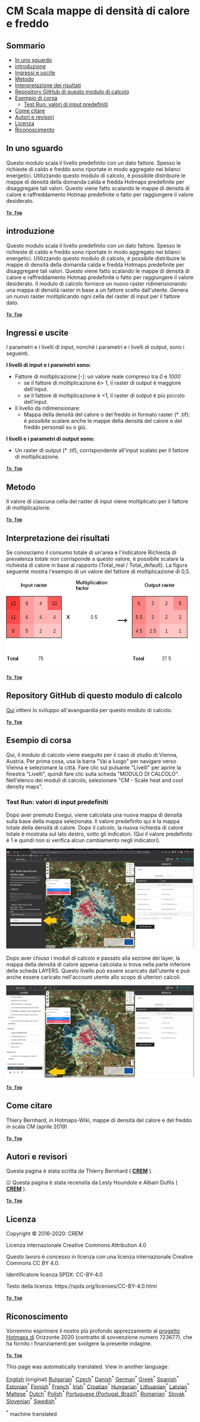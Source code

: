 <h1> <a class="anchor" id="cm-scale-heat-and-cool-density-maps" href="#cm-scale-heat-and-cool-density-maps"><i class="fa fa-link"></i></a> CM Scala mappe di densità di calore e freddo </h1><h2> <a class="anchor" id="table-of-contents" href="#table-of-contents"><i class="fa fa-link"></i></a> Sommario </h2><ul><li> <a href="#in-a-glance">In uno sguardo</a> </li><li> <a href="#introduction">introduzione</a> </li><li> <a href="#inputs-and-outputs">Ingressi e uscite</a> </li><li> <a href="#method">Metodo</a> </li><li> <a href="#interpretation-of-results">Interpretazione dei risultati</a> </li><li> <a href="#github-repository-of-this-calculation-module">Repository GitHub di questo modulo di calcolo</a> </li><li> <a href="#sample-run">Esempio di corsa</a> <ul><li> <a href="#sample-run_test-run-default-input-values">Test Run: valori di input predefiniti</a> </li></ul></li><li> <a href="#how-to-cite">Come citare</a> </li><li> <a href="#authors-and-reviewers">Autori e revisori</a> </li><li> <a href="#license">Licenza</a> </li><li> <a href="#acknowledgement">Riconoscimento</a> </li></ul><h2> <a class="anchor" id="in-a-glance" href="#in-a-glance"><i class="fa fa-link"></i></a> In uno sguardo </h2><p> Questo modulo scala il livello predefinito con un dato fattore. Spesso le richieste di caldo e freddo sono riportate in modo aggregato nei bilanci energetici. Utilizzando questo modulo di calcolo, è possibile distribuire le mappe di densità della domanda calda e fredda Hotmaps predefinite per disaggregare tali valori. Questo viene fatto scalando le mappe di densità di calore e raffreddamento Hotmap predefinite o fatto per raggiungere il valore desiderato. </p><p> <a href="#table-of-contents"><strong><code>To Top</code></strong></a> </p> <h2> <a class="anchor" id="introduction" href="#introduction"><i class="fa fa-link"></i></a> introduzione </h2><p> Questo modulo scala il livello predefinito con un dato fattore. Spesso le richieste di caldo e freddo sono riportate in modo aggregato nei bilanci energetici. Utilizzando questo modulo di calcolo, è possibile distribuire le mappe di densità della domanda calda e fredda Hotmaps predefinite per disaggregare tali valori. Questo viene fatto scalando le mappe di densità di calore e raffreddamento Hotmap predefinite o fatto per raggiungere il valore desiderato. Il modulo di calcolo fornisce un nuovo raster ridimensionando una mappa di densità raster in base a un fattore scelto dall&#39;utente. Genera un nuovo raster moltiplicando ogni cella del raster di input per il fattore dato. </p><p> <a href="#table-of-contents"><strong><code>To Top</code></strong></a> </p> <h2> <a class="anchor" id="inputs-and-outputs" href="#inputs-and-outputs"><i class="fa fa-link"></i></a> Ingressi e uscite </h2><p> I parametri e i livelli di input, nonché i parametri e i livelli di output, sono i seguenti. </p><p> <strong>I livelli di input e i parametri sono:</strong> </p><ul><li> Fattore di moltiplicazione [-]: un valore reale compreso tra <em><em>0</em></em> e <em><em>1000</em></em> <ul><li> se il fattore di moltiplicazione è&gt; 1, il raster di output è maggiore dell&#39;input. </li><li> se il fattore di moltiplicazione è &lt;1, il raster di output è più piccolo dell&#39;input. </li></ul></li><li> Il livello da ridimensionare: <ul><li> Mappa della densità del calore o del freddo in formato raster (* .tif): è possibile scalare anche le mappe della densità del calore e del freddo personali su o giù. </li></ul></li></ul><p> <strong>I livelli e i parametri di output sono:</strong> </p><ul><li> Un raster di output (* .tif), corrispondente all&#39;input scalato per il fattore di moltiplicazione. </li></ul><p> <a href="#table-of-contents"><strong><code>To Top</code></strong></a> </p> <h2> <a class="anchor" id="method" href="#method"><i class="fa fa-link"></i></a> Metodo </h2><p> Il valore di ciascuna cella del raster di input viene moltiplicato per il fattore di moltiplicazione. </p><p> <a href="#table-of-contents"><strong><code>To Top</code></strong></a> </p> <h2> <a class="anchor" id="interpretation-of-results" href="#interpretation-of-results"><i class="fa fa-link"></i></a> Interpretazione dei risultati </h2><p> Se conosciamo il consumo totale di un&#39;area e l&#39;indicatore Richiesta di prevalenza <em>totale</em> non corrisponde a questo valore, è possibile scalare la richiesta di calore in base al rapporto (Total_real / Total_default). La figura seguente mostra l&#39;esempio di un valore del fattore di moltiplicazione di 0,5. </p><img alt="Fig. 1-0" src="/images/Wiki_CM_scale.png" title="Assegna un nome alla sessione di esecuzione"/><p> <a href="#table-of-contents"><strong><code>To Top</code></strong></a> </p> <h2> <a class="anchor" id="github-repository-of-this-calculation-module" href="#github-repository-of-this-calculation-module"><i class="fa fa-link"></i></a> Repository GitHub di questo modulo di calcolo </h2><p> <a href="https://github.com/HotMaps/base_calculation_module">Qui</a> ottieni lo sviluppo all&#39;avanguardia per questo modulo di calcolo. </p><p> <a href="#table-of-contents"><strong><code>To Top</code></strong></a> </p> <h2> <a class="anchor" id="sample-run" href="#sample-run"><i class="fa fa-link"></i></a> Esempio di corsa </h2><p> Qui, il modulo di calcolo viene eseguito per il caso di studio di Vienna, Austria. Per prima cosa, usa la barra &quot;Vai a luogo&quot; per navigare verso Vienna e selezionare la città. Fare clic sul pulsante &quot;Livelli&quot; per aprire la finestra &quot;Livelli&quot;, quindi fare clic sulla scheda &quot;MODULO DI CALCOLO&quot;. Nell&#39;elenco dei moduli di calcolo, selezionare &quot;CM - Scale heat and cool density maps&quot;. </p><h3> <a class="anchor" id="test-run--default-input-values" href="#test-run--default-input-values"><i class="fa fa-link"></i></a> Test Run: valori di input predefiniti </h3><p> Dopo aver premuto Esegui, viene calcolata una nuova mappa di densità sulla base della mappa selezionata. Il valore predefinito qui è la mappa totale della densità di calore. Dopo il calcolo, la nuova richiesta di calore totale è mostrata sul lato destro, sotto gli indicatori. (Qui il valore predefinito è 1 e quindi non si verifica alcun cambiamento negli indicatori). </p><img src="/en/CM-Scale-heat-and-cool-density-maps/picture1.jpg"/><p> Dopo aver chiuso i moduli di calcolo e passato alla sezione dei layer, la mappa della densità di calore appena calcolata si trova nella parte inferiore della scheda LAYERS. Questo livello può essere scaricato dall&#39;utente e può anche essere caricato nell&#39;account utente allo scopo di ulteriori calcoli. </p><img src="/en/CM-Scale-heat-and-cool-density-maps/picture2.jpg"/><p> <a href="#table-of-contents"><strong><code>To Top</code></strong></a> </p> <h2> <a class="anchor" id="how-to-cite" href="#how-to-cite"><i class="fa fa-link"></i></a> Come citare </h2><p> Thiery Bernhard, in Hotmaps-Wiki, mappe di densità del calore e del freddo in scala CM (aprile 2019) </p><p> <a href="#table-of-contents"><strong><code>To Top</code></strong></a> </p> <h2> <a class="anchor" id="authors-and-reviewers" href="#authors-and-reviewers"><i class="fa fa-link"></i></a> Autori e revisori </h2><p> Questa pagina è stata scritta da Thierry Bernhard ( <strong><a href="https://www.crem.ch/">CREM</a></strong> ). </p><p> ☑ Questa pagina è stata recensita da Lesly Houndole e Albain Dufils ( <strong><a href="https://www.crem.ch/">CREM</a></strong> ). </p><p> <a href="#table-of-contents"><strong><code>To Top</code></strong></a> </p> <h2> <a class="anchor" id="license" href="#license"><i class="fa fa-link"></i></a> Licenza </h2><p> Copyright © 2016-2020: CREM </p><p> Licenza internazionale Creative Commons Attribution 4.0 </p><p> Questo lavoro è concesso in licenza con una licenza internazionale Creative Commons CC BY 4.0. </p><p> Identificatore licenza SPDX: CC-BY-4.0 </p><p> Testo della licenza: https://spdx.org/licenses/CC-BY-4.0.html </p><p> <a href="#table-of-contents"><strong><code>To Top</code></strong></a> </p> <h2> <a class="anchor" id="acknowledgement" href="#acknowledgement"><i class="fa fa-link"></i></a> Riconoscimento </h2><p> Vorremmo esprimere il nostro più profondo apprezzamento al <a href="https://www.hotmaps-project.eu">progetto Hotmaps di</a> Orizzonte 2020 (contratto di sovvenzione numero 723677), che ha fornito i finanziamenti per svolgere la presente indagine. </p><p> <a href="#table-of-contents"><strong><code>To Top</code></strong></a> </p> 
























<!--- THIS IS A SUPER UNIQUE IDENTIFIER -->

This page was automatically translated. View in another language:

[English](../en/CM-Scale-heat-and-cool-density-maps) (original) [Bulgarian](../bg/CM-Scale-heat-and-cool-density-maps)<sup>\*</sup> [Czech](../cs/CM-Scale-heat-and-cool-density-maps)<sup>\*</sup> [Danish](../da/CM-Scale-heat-and-cool-density-maps)<sup>\*</sup> [German](../de/CM-Scale-heat-and-cool-density-maps)<sup>\*</sup> [Greek](../el/CM-Scale-heat-and-cool-density-maps)<sup>\*</sup> [Spanish](../es/CM-Scale-heat-and-cool-density-maps)<sup>\*</sup> [Estonian](../et/CM-Scale-heat-and-cool-density-maps)<sup>\*</sup> [Finnish](../fi/CM-Scale-heat-and-cool-density-maps)<sup>\*</sup> [French](../fr/CM-Scale-heat-and-cool-density-maps)<sup>\*</sup> [Irish](../ga/CM-Scale-heat-and-cool-density-maps)<sup>\*</sup> [Croatian](../hr/CM-Scale-heat-and-cool-density-maps)<sup>\*</sup> [Hungarian](../hu/CM-Scale-heat-and-cool-density-maps)<sup>\*</sup>  [Lithuanian](../lt/CM-Scale-heat-and-cool-density-maps)<sup>\*</sup> [Latvian](../lv/CM-Scale-heat-and-cool-density-maps)<sup>\*</sup> [Maltese](../mt/CM-Scale-heat-and-cool-density-maps)<sup>\*</sup> [Dutch](../nl/CM-Scale-heat-and-cool-density-maps)<sup>\*</sup> [Polish](../pl/CM-Scale-heat-and-cool-density-maps)<sup>\*</sup> [Portuguese (Portugal, Brazil)](../pt/CM-Scale-heat-and-cool-density-maps)<sup>\*</sup> [Romanian](../ro/CM-Scale-heat-and-cool-density-maps)<sup>\*</sup> [Slovak](../sk/CM-Scale-heat-and-cool-density-maps)<sup>\*</sup> [Slovenian](../sl/CM-Scale-heat-and-cool-density-maps)<sup>\*</sup> [Swedish](../sv/CM-Scale-heat-and-cool-density-maps)<sup>\*</sup> 

<sup>\*</sup> machine translated
